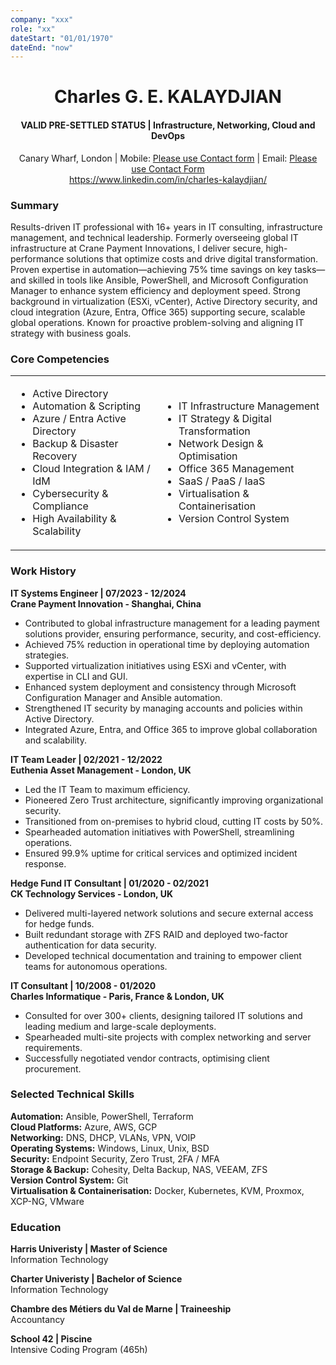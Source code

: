 ```yaml
---
company: "xxx"
role: "xx"
dateStart: "01/01/1970"
dateEnd: "now"
---
```

<center>
<h1>Charles G. E. KALAYDJIAN</h1>
<h4>VALID PRE-SETTLED STATUS | Infrastructure, Networking, Cloud and DevOps</h4>
Canary Wharf, London | Mobile: <a href=/contact>Please use Contact form</a> | Email: <a href=/contact>Please use Contact Form</a><br />
<a href=https://www.linkedin.com/in/charles-kalaydjian/>https://www.linkedin.com/in/charles-kalaydjian/</a>
</center>

### Summary
Results-driven IT professional with 16+ years in IT consulting, infrastructure management, and technical leadership. Formerly
overseeing global IT infrastructure at Crane Payment Innovations, I deliver secure, high-performance solutions that optimize
costs and drive digital transformation. Proven expertise in automation—achieving 75% time savings on key tasks—and skilled in
tools like Ansible, PowerShell, and Microsoft Configuration Manager to enhance system efficiency and deployment speed.
Strong background in virtualization (ESXi, vCenter), Active Directory security, and cloud integration (Azure, Entra, Office 365)
supporting secure, scalable global operations. Known for proactive problem-solving and aligning IT strategy with business goals.

### Core Competencies
<center><table style="border: none;">
  <tr>
    <td>
    <ul><li>Active Directory
    <li>Automation & Scripting
    <li>Azure / Entra Active Directory
    <li>Backup & Disaster Recovery
    <li>Cloud Integration & IAM / IdM
    <li>Cybersecurity & Compliance
    <li>High Availability & Scalability
    </td>
    <td>
    <ul><li>IT Infrastructure Management
    <li>IT Strategy & Digital Transformation
    <li>Network Design & Optimisation
    <li>Office 365 Management
    <li>SaaS / PaaS / IaaS
    <li>Virtualisation & Containerisation
    <li>Version Control System
    </td>
  </tr>
</table></center>

### Work History
__IT Systems Engineer | 07/2023 - 12/2024__<br />
__Crane Payment Innovation - Shanghai, China__
- Contributed to global infrastructure management for a leading payment solutions provider, ensuring performance,
security, and cost-efficiency.
- Achieved 75% reduction in operational time by deploying automation strategies.
- Supported virtualization initiatives using ESXi and vCenter, with expertise in CLI and GUI.
- Enhanced system deployment and consistency through Microsoft Configuration Manager and Ansible automation.
- Strengthened IT security by managing accounts and policies within Active Directory.
- Integrated Azure, Entra, and Office 365 to improve global collaboration and scalability.

__IT Team Leader | 02/2021 - 12/2022__<br />
__Euthenia Asset Management - London, UK__  
- Led the IT Team to maximum efficiency.
- Pioneered Zero Trust architecture, significantly improving organizational security.
- Transitioned from on-premises to hybrid cloud, cutting IT costs by 50%.
- Spearheaded automation initiatives with PowerShell, streamlining operations.
- Ensured 99.9% uptime for critical services and optimized incident response.

__Hedge Fund IT Consultant | 01/2020 - 02/2021__<br />
__CK Technology Services - London, UK__
- Delivered multi-layered network solutions and secure external access for hedge funds.
- Built redundant storage with ZFS RAID and deployed two-factor authentication for data security.
- Developed technical documentation and training to empower client teams for autonomous operations.

__IT Consultant | 10/2008 - 01/2020__<br />
__Charles Informatique - Paris, France & London, UK__
- Consulted for over 300+ clients, designing tailored IT solutions and leading medium and large-scale deployments.
- Spearheaded multi-site projects with complex networking and server requirements.
- Successfully negotiated vendor contracts, optimising client procurement.

### Selected Technical Skills
__Automation:__ Ansible, PowerShell, Terraform<br />
__Cloud Platforms:__ Azure, AWS, GCP<br />
__Networking:__ DNS, DHCP, VLANs, VPN, VOIP<br />
__Operating Systems:__ Windows, Linux, Unix, BSD<br />
__Security:__ Endpoint Security, Zero Trust, 2FA / MFA<br />
__Storage & Backup:__ Cohesity, Delta Backup, NAS, VEEAM, ZFS<br />
__Version Control System:__ Git<br />
__Virtualisation & Containerisation:__ Docker, Kubernetes, KVM, Proxmox, XCP-NG, VMware<br />

### Education
__Harris Univeristy | Master of Science__<br />
Information Technology

__Charter Univeristy | Bachelor of Science__<br />
Information Technology

__Chambre des Métiers du Val de Marne | Traineeship__<br />
Accountancy

__School 42 | Piscine__<br />
Intensive Coding Program (465h)